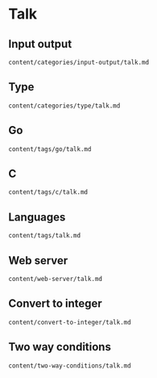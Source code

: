 # Talk

## Input output

~~~
content/categories/input-output/talk.md
~~~

## Type

~~~
content/categories/type/talk.md
~~~

## Go

~~~
content/tags/go/talk.md
~~~

## C

~~~
content/tags/c/talk.md
~~~

## Languages

~~~
content/tags/talk.md
~~~

## Web server

~~~
content/web-server/talk.md
~~~

## Convert to integer

~~~
content/convert-to-integer/talk.md
~~~

## Two way conditions

~~~
content/two-way-conditions/talk.md
~~~
